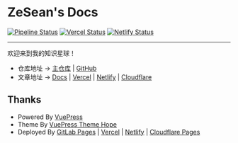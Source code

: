 # ZeSean's Docs

[![Pipeline Status](https://code.wozsun.com/docs/docs.wozsun.com/badges/main/pipeline.svg?key_text=Pages&key_width=45)](https://code.wozsun.com/docs/docs.wozsun.com/-/commits/main) [![Vercel Status](https://vercelbadge.vercel.app/api/wozsun/Docs)](https://vercel.com/wozsun/Docs) [![Netlify Status](https://api.netlify.com/api/v1/badges/f2a6e845-0119-43c6-8f5e-7b9b90bf8163/deploy-status)](https://app.netlify.com/sites/docs-wozsun/deploys)

---

欢迎来到我的知识星球！

- 仓库地址 -> [主仓库](https://code.wozsun.com/docs/docs.wozsun.com) | [GitHub](https://github.com/wozsun/Docs)
- 文章地址 -> [Docs](https://docs.wozsun.com) | [Vercel](https://docs-wozsun.vercel.app) | [Netlify](https://docs-wozsun.netlify.app) | [Cloudflare](https://docs-wozsun.pages.dev)

## Thanks

- Powered By [VuePress](https://v2.vuepress.vuejs.org)
- Theme By [VuePress Theme Hope](https://theme-hope.vuejs.press)
- Deployed By [GitLab Pages](https://docs.gitlab.com/ee/user/project/pages/) | [Vercel](https://vercel.com) | [Netlify](https://www.netlify.com) | [Cloudflare Pages](https://developers.cloudflare.com/pages/)
